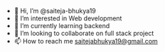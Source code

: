 - 👋 Hi, I’m @saiteja-bhukya19
- 👀 I’m interested in Web development
- 🌱 I’m currently learning backend
- 💞️ I’m looking to collaborate on full stack project
- 📫 How to reach me saitejabhukya19@gmail.com

<!---
saiteja-bhukya19/saiteja-bhukya19 is a ✨ special ✨ repository because its `README.md` (this file) appears on your GitHub profile.
You can click the Preview link to take a look at your changes.
--->
